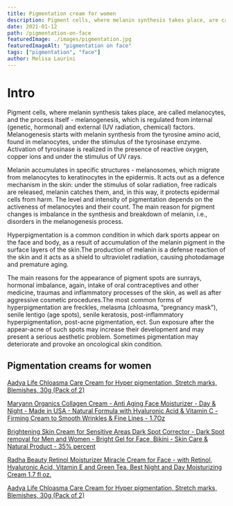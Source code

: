 ```yaml
---
title: Pigmentation cream for women
description: Pigment cells, where melanin synthesis takes place, are called melanocytes, and the process itself
date: 2021-01-12
path: /pigmentation-on-face
featuredImage: ./images/pigmentation.jpg
featuredImageAlt: "pigmentation on face"
tags: ["pigmentation", "face"]
author: Melisa Laurini
---
```


# Intro

Pigment cells, where melanin synthesis takes place, are called melanocytes, and the process itself - melanogenesis, which is regulated from internal (genetic, hormonal) and external (UV radiation, chemical) factors. Melanogenesis starts with melanin synthesis from the tyrosine amino acid, found in melanocytes, under the stimulus of the tyrosinase enzyme. Activation of tyrosinase is realized in the presence of reactive oxygen, copper ions and under the stimulus of UV rays.

Melanin accumulates in specific structures - melanosomes, which migrate from melanocytes to keratinocytes in the epidermis. It acts out as a defence mechanism in the skin: under the stimulus of solar radiation, free radicals are released, melanin catches them, and, in this way, it protects epidermal cells from harm. The level and intensity of pigmentation depends on the activeness of melanocytes and their count. The main reason for pigment changes is imbalance in the synthesis and breakdown of melanin, i.e., disorders in the melanogenesis process.

Hyperpigmentation is a common condition in which dark sports appear on the face and body, as a result of accumulation of the melanin pigment in the surface layers of the skin.The production of melanin is a defense reaction of the skin and it acts as a shield to ultraviolet radiation, causing photodamage and premature aging.

The main reasons for the appearance of pigment spots are sunrays, hormonal imbalance, again, intake of oral contraceptives and other medicine, traumas and inflammatory processes of the skin, as well as after aggressive cosmetic procedures.The most common forms of hyperpigmentation are freckles, melasma (chloasma, “pregnancy mask”), senile lentigo (age spots), senile keratosis, post-inflammatory hyperpigmentation, post-acne pigmentation, ect. Sun exposure after the appear-acne of such spots may increase their development and may present a serious aesthetic problem. Sometimes pigmentation may deteriorate and provoke an oncological skin condition.

## Pigmentation creams for women

[Aadya Life Chloasma Care Cream for Hyper pigmentation, Stretch marks, Blemishes, 30g (Pack of 2)](https://www.amazon.com/gp/product/B07DNG22Y2/ref=as_li_tl?ie=UTF8&camp=1789&creative=9325&creativeASIN=B07DNG22Y2&linkCode=as2&tag=arpecop0c-20&linkId=fcd81af4fc26c3a87876071bf4757e4b)

[Maryann Organics Collagen Cream - Anti Aging Face Moisturizer - Day & Night - Made in USA - Natural Formula with Hyaluronic Acid & Vitamin C - Firming Cream to Smooth Wrinkles & Fine Lines - 1.7Oz](https://www.amazon.com/gp/product/B0822MFX8L/ref=as_li_tl?ie=UTF8&camp=1789&creative=9325&creativeASIN=B0822MFX8L&linkCode=as2&tag=arpecop0c-20&linkId=44741d121495b47195c9836246719855)

[Brightening Skin Cream for Sensitive Areas Dark Spot Corrector - Dark Spot removal for Men and Women - Bright Gel for Face, Bikini - Skin Care & Natural Product - 35% percent](https://www.amazon.com/gp/product/B08CSKNWX3/ref=as_li_tl?ie=UTF8&camp=1789&creative=9325&creativeASIN=B08CSKNWX3&linkCode=as2&tag=arpecop0c-20&linkId=931b3b2885a45936c04997d2cd4ddc82)

[Radha Beauty Retinol Moisturizer Miracle Cream for Face - with Retinol, Hyaluronic Acid, Vitamin E and Green Tea. Best Night and Day Moisturizing Cream 1.7 fl oz.](https://www.amazon.com/gp/product/B015ORL3B8/ref=as_li_tl?ie=UTF8&camp=1789&creative=9325&creativeASIN=B015ORL3B8&linkCode=as2&tag=arpecop0c-20&linkId=5c067e8f6c8996ab49d93bdb0794ff82)

[Aadya Life Chloasma Care Cream for Hyper pigmentation, Stretch marks, Blemishes, 30g (Pack of 2)](https://www.amazon.com/gp/product/B07DNG22Y2/ref=as_li_tl?ie=UTF8&camp=1789&creative=9325&creativeASIN=B07DNG22Y2&linkCode=as2&tag=arpecop0c-20&linkId=3464e2a0093e7609bd77ac90f7c81e3d)
